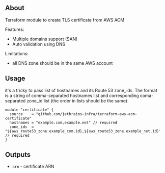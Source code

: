 ## About
Terraform module to create TLS certificate from AWS ACM

Features: 
* Multiple domains support (SAN)
* Auto validation using DNS

Limitations:
* all DNS zone should be in the same AWS account

## Usage
 
it's a tricky to pass list of hostnames and its Route 53 zone_ids. The format is a string of comma-separated hostnames list 
and corresponding coma-separated zone_id list (the order in lists should be the same):

```
module "certificate" {
  source    = "github.com/jetbrains-infra/terraform-aws-acm-certificate"
  hostnames = "example.com,example.net" // required
  zone_ids  = "${aws_route53_zone.example_com.id},${aws_route53_zone.example_net.id}" // required
}
```

## Outputs

* `arn` - certificate ARN